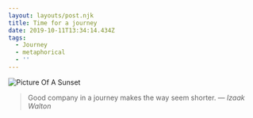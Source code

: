 ```yaml
---
layout: layouts/post.njk
title: Time for a journey
date: 2019-10-11T13:34:14.434Z
tags:
  - Journey
  - metaphorical
  - ''
---
```

<img src="/images/sunset.png" alt="Picture Of A Sunset">

<blockquote>Good company in a journey makes the way seem shorter. — <cite>Izaak Walton</cite> </blockquote>
